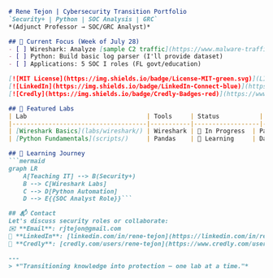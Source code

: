 ```markdown
# Rene Tejon | Cybersecurity Transition Portfolio
`Security+ | Python | SOC Analysis | GRC`  
*(Adjunct Professor → SOC/GRC Analyst)*

## 🚀 Current Focus (Week of July 28)
- [ ] Wireshark: Analyze [sample C2 traffic](https://www.malware-traffic-analysis.net/2023/11/17/index.html)
- [ ] Python: Build basic log parser (I'll provide dataset)
- [ ] Applications: 5 SOC I roles (FL govt/education)

[![MIT License](https://img.shields.io/badge/License-MIT-green.svg)](LICENSE) 
[![LinkedIn](https://img.shields.io/badge/LinkedIn-Connect-blue)](https://linkedin.com/in/rene-tejon)
[![Credly](https://img.shields.io/badge/Credly-Badges-red)](https://www.credly.com/users/rene-tejon/badges)

## 🔬 Featured Labs
| Lab                                 | Tools     | Status           | Skills Demonstrated |
|-------------------------------------|-----------|------------------|---------------------|
| [Wireshark Basics](labs/wireshark/) | Wireshark | 🚧 In Progress  | Packet Analysis     |
| [Python Fundamentals](scripts/)     | Pandas    | 🚧 Learning     | Data Parsing        |

## 🌱 Learning Journey
```mermaid
graph LR
    A[Teaching IT] --> B(Security+)
    B --> C[Wireshark Labs]
    C --> D[Python Automation]
    D --> E{{SOC Analyst Role}}```

## 📬 Contact
Let's discuss security roles or collaborate:  
✉️ **Email**: rjtejon@gmail.com  
💼 **LinkedIn**: [linkedin.com/in/rene-tejon](https://linkedin.com/in/rene-tejon)  
🔐 **Credly**: [credly.com/users/rene-tejon](https://www.credly.com/users/rene-tejon/badges)  

---
> *"Transitioning knowledge into protection – one lab at a time."*
